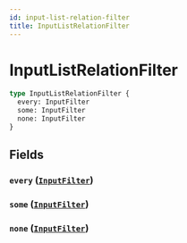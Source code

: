 ```yaml
---
id: input-list-relation-filter
title: InputListRelationFilter
---
```


 # InputListRelationFilter





```graphql
type InputListRelationFilter {
  every: InputFilter
  some: InputFilter
  none: InputFilter
}
```


## Fields

### `every` ([`InputFilter`](/inputs/input-filter))




### `some` ([`InputFilter`](/inputs/input-filter))




### `none` ([`InputFilter`](/inputs/input-filter))






